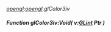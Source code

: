 _[opengl](../../modules/opengl/opengl-module.md):[opengl](../../modules/opengl/opengl-module.md).glColor3iv_
##### Function glColor3iv:Void( v:[GLint](../../modules/opengl/opengl-glint.md) Ptr )
